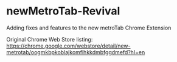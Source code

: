 # newMetroTab-Revival
Adding fixes and features to the new metroTab Chrome Extension

Original Chrome Web Store listing: https://chrome.google.com/webstore/detail/new-metrotab/oogmkbpkoblajkomflhkkdmbfggdmefd?hl=en
